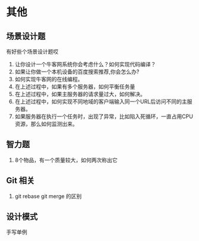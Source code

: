 # 其他

## 场景设计题

有好些个场景设计题哎

1. 让你设计一个牛客网系统你会考虑什么？如何实现代码编译？
2. 如果让你做一个本机设备的百度搜索推荐,你会怎么办?
3. 如何实现牛客网的在线编程。
4. 在上述过程中，如果有多个服务器，如何平衡任务量
5. 在上述过程中，如果主服务器的请求量过大，如何解决。
6. 在上述过程中，如何实现不同地域的客户端输入同一个URL后访问不同的主服务器。
7. 如果服务器在执行一个任务时，出现了异常，比如陷入死循环，一直占用CPU资源，那么如何监测出来。

## 智力题

1. 8个物品，有一个质量较大，如何两次称出它

## Git 相关

1. git rebase git merge 的区别



## 设计模式

手写单例



